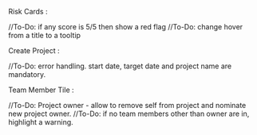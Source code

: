 Risk Cards :

//To-Do: if any score is 5/5 then show a red flag
//To-Do: change hover from a title to a tooltip


Create Project :

//To-Do: error handling. start date, target date and project name are mandatory.

Team Member Tile :

//To-Do: Project owner - allow to remove self from project and nominate new project owner.
//To-Do: if no team members other than owner are in, highlight a warning.
